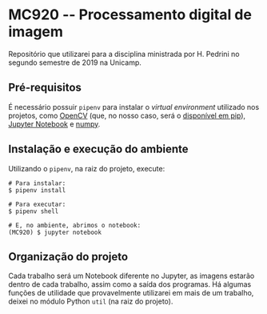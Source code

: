 # MC920 -- Processamento digital de imagem

Repositório que utilizarei para a disciplina ministrada por H. Pedrini no segundo semestre de 2019 na Unicamp.

## Pré-requisitos

É necessário possuir `pipenv` para instalar o _virtual environment_ utilizado nos projetos, como [OpenCV](https://opencv.org/) (que, no nosso caso, será o [disponível em pip](https://pypi.org/project/opencv-python/)), [Jupyter Notebook](https://jupyter.org/) e [numpy](https://www.numpy.org/).

## Instalação e execução do ambiente

Utilizando o `pipenv`, na raiz do projeto, execute:
```
# Para instalar:
$ pipenv install

# Para executar:
$ pipenv shell

# E, no ambiente, abrimos o notebook:
(MC920) $ jupyter notebook
```

## Organização do projeto

Cada trabalho será um Notebook diferente no Jupyter, as imagens estarão dentro de cada trabalho, assim como a saída dos programas. Há algumas funções de utilidade que provavelmente utilizarei em mais de um trabalho, deixei no módulo Python `util` (na raiz do projeto).
